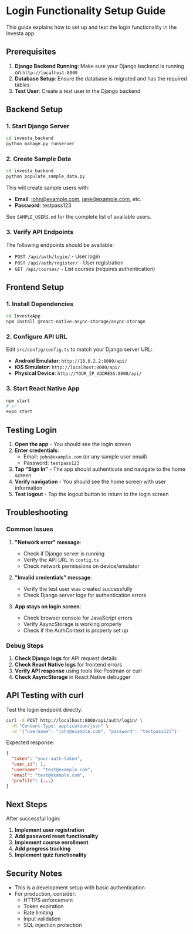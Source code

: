 # Login Functionality Setup Guide

This guide explains how to set up and test the login functionality in the Investa app.

## Prerequisites

1. **Django Backend Running**: Make sure your Django backend is running on `http://localhost:8000`
2. **Database Setup**: Ensure the database is migrated and has the required tables
3. **Test User**: Create a test user in the Django backend

## Backend Setup

### 1. Start Django Server
```bash
cd investa_backend
python manage.py runserver
```

### 2. Create Sample Data
```bash
cd investa_backend
python populate_sample_data.py
```

This will create sample users with:
- **Email**: john@example.com, jane@example.com, etc.
- **Password**: testpass123

See `SAMPLE_USERS.md` for the complete list of available users.

### 3. Verify API Endpoints
The following endpoints should be available:
- `POST /api/auth/login/` - User login
- `POST /api/auth/register/` - User registration
- `GET /api/courses/` - List courses (requires authentication)

## Frontend Setup

### 1. Install Dependencies
```bash
cd InvestaApp
npm install @react-native-async-storage/async-storage
```

### 2. Configure API URL
Edit `src/config/config.ts` to match your Django server URL:
- **Android Emulator**: `http://10.0.2.2:8000/api/`
- **iOS Simulator**: `http://localhost:8000/api/`
- **Physical Device**: `http://YOUR_IP_ADDRESS:8000/api/`

### 3. Start React Native App
```bash
npm start
# or
expo start
```

## Testing Login

1. **Open the app** - You should see the login screen
2. **Enter credentials**:
   - Email: `john@example.com` (or any sample user email)
   - Password: `testpass123`
3. **Tap "Sign In"** - The app should authenticate and navigate to the home screen
4. **Verify navigation** - You should see the home screen with user information
5. **Test logout** - Tap the logout button to return to the login screen

## Troubleshooting

### Common Issues

1. **"Network error" message**:
   - Check if Django server is running
   - Verify the API URL in `config.ts`
   - Check network permissions on device/emulator

2. **"Invalid credentials" message**:
   - Verify the test user was created successfully
   - Check Django server logs for authentication errors

3. **App stays on login screen**:
   - Check browser console for JavaScript errors
   - Verify AsyncStorage is working properly
   - Check if the AuthContext is properly set up

### Debug Steps

1. **Check Django logs** for API request details
2. **Check React Native logs** for frontend errors
3. **Verify API response** using tools like Postman or curl
4. **Check AsyncStorage** in React Native debugger

## API Testing with curl

Test the login endpoint directly:
```bash
curl -X POST http://localhost:8000/api/auth/login/ \
  -H "Content-Type: application/json" \
  -d '{"username": "john@example.com", "password": "testpass123"}'
```

Expected response:
```json
{
  "token": "your-auth-token",
  "user_id": 1,
  "username": "test@example.com",
  "email": "test@example.com",
  "profile": {...}
}
```

## Next Steps

After successful login:
1. **Implement user registration**
2. **Add password reset functionality**
3. **Implement course enrollment**
4. **Add progress tracking**
5. **Implement quiz functionality**

## Security Notes

- This is a development setup with basic authentication
- For production, consider:
  - HTTPS enforcement
  - Token expiration
  - Rate limiting
  - Input validation
  - SQL injection protection
